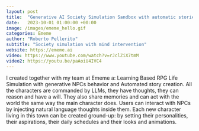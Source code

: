 ```yaml
---
layout: post
title:  "Generative AI Society Simulation Sandbox with automatic stories creation"
date:   2023-10-01 01:00:00 +00:00
image: /images/ememe_hello.gif
categories: Ememe
author: "Roberto Pellerito"
subtitle: "Society simulation with mind intervention"
website: https://ememe.ai
video: https://www.youtube.com/watch?v=rJclZiX7tmM
video2: https://youtu.be/paAoiU4IVC4
---
```

 I created together with my team at Ememe a: Learning Based RPG Life Simulation with generative NPCs behavior and Automated story creation.
 All the characters are commanded by LLMs, they have thoughts, they can reason and have a will. They also share memories and can act with the world the same way the main character does. Users can interact with NPCs by injecting natural language thoughts inside them.
 Each new character living in this town can be created ground-up: by setting their personalities, their aspirations, their daily schedules and their looks and animations.
